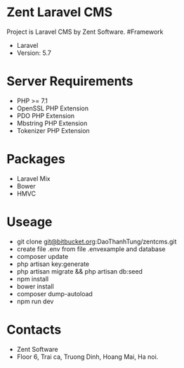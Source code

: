 # Zent Laravel CMS
Project is Laravel CMS by Zent Software.
#Framework
- Laravel
- Version: 5.7
# Server Requirements
- PHP >= 7.1
- OpenSSL PHP Extension
- PDO PHP Extension
- Mbstring PHP Extension
- Tokenizer PHP Extension
# Packages
- Laravel Mix
- Bower
- HMVC
# Useage
- git clone git@bitbucket.org:DaoThanhTung/zentcms.git
- create file .env from file .envexample and database
- composer update
- php artisan key:generate
- php artisan migrate && php artisan db:seed
- npm install
- bower install
- composer dump-autoload
- npm run dev
# Contacts
- Zent Software
- Floor 6, Trai ca, Truong Dinh, Hoang Mai, Ha noi.
